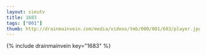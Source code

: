 ```yaml
--- 
layout: sieutv
title: 1683
tags: ["001"]
thumb: http://drainmainvein.com/media/videos/tmb/000/001/683/player.jpg
---
```

{% include drainmainvein key="1683" %} 
